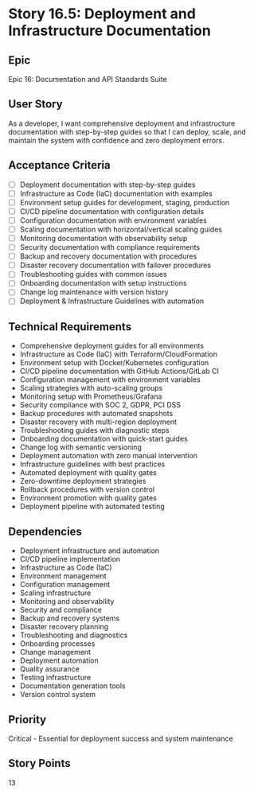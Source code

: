 # Story 16.5: Deployment and Infrastructure Documentation

## Epic
Epic 16: Documentation and API Standards Suite

## User Story
As a developer, I want comprehensive deployment and infrastructure documentation with step-by-step guides so that I can deploy, scale, and maintain the system with confidence and zero deployment errors.

## Acceptance Criteria
- [ ] Deployment documentation with step-by-step guides
- [ ] Infrastructure as Code (IaC) documentation with examples
- [ ] Environment setup guides for development, staging, production
- [ ] CI/CD pipeline documentation with configuration details
- [ ] Configuration documentation with environment variables
- [ ] Scaling documentation with horizontal/vertical scaling guides
- [ ] Monitoring documentation with observability setup
- [ ] Security documentation with compliance requirements
- [ ] Backup and recovery documentation with procedures
- [ ] Disaster recovery documentation with failover procedures
- [ ] Troubleshooting guides with common issues
- [ ] Onboarding documentation with setup instructions
- [ ] Change log maintenance with version history
- [ ] Deployment & Infrastructure Guidelines with automation

## Technical Requirements
- Comprehensive deployment guides for all environments
- Infrastructure as Code (IaC) with Terraform/CloudFormation
- Environment setup with Docker/Kubernetes configuration
- CI/CD pipeline documentation with GitHub Actions/GitLab CI
- Configuration management with environment variables
- Scaling strategies with auto-scaling groups
- Monitoring setup with Prometheus/Grafana
- Security compliance with SOC 2, GDPR, PCI DSS
- Backup procedures with automated snapshots
- Disaster recovery with multi-region deployment
- Troubleshooting guides with diagnostic steps
- Onboarding documentation with quick-start guides
- Change log with semantic versioning
- Deployment automation with zero manual intervention
- Infrastructure guidelines with best practices
- Automated deployment with quality gates
- Zero-downtime deployment strategies
- Rollback procedures with version control
- Environment promotion with quality gates
- Deployment pipeline with automated testing

## Dependencies
- Deployment infrastructure and automation
- CI/CD pipeline implementation
- Infrastructure as Code (IaC)
- Environment management
- Configuration management
- Scaling infrastructure
- Monitoring and observability
- Security and compliance
- Backup and recovery systems
- Disaster recovery planning
- Troubleshooting and diagnostics
- Onboarding processes
- Change management
- Deployment automation
- Quality assurance
- Testing infrastructure
- Documentation generation tools
- Version control system

## Priority
Critical - Essential for deployment success and system maintenance

## Story Points
13